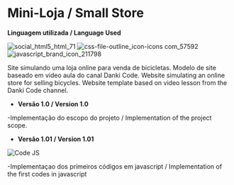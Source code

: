 # Mini-Loja / Small Store

__Linguagem utilizada / Language Used__


![social_html5_html_71](https://user-images.githubusercontent.com/120213605/220456302-6c568953-d5f6-47a8-b102-ab97e59aa62c.png) ![css-file-outline_icon-icons com_57592](https://user-images.githubusercontent.com/120213605/220456298-6ebbf83f-82ca-4247-8d69-7eeb05abf0cc.png) ![javascript_brand_icon_211798](https://user-images.githubusercontent.com/120213605/220456301-bacea174-0399-4b4a-acaa-a02b0c85d6c2.png)

Site simulando uma loja online para venda de bicicletas. Modelo de site baseado em video aula do canal Danki Code.
Website simulating an online store for selling bicycles. Website template based on video lesson from the Danki Code channel.

* __Versão 1.0 / Version 1.0__

-Implementação do escopo do projeto / Implementation of the project scope.

* __Versão 1.01 / Version 1.01__

![Code JS](https://user-images.githubusercontent.com/120213605/220422524-eb2fffbb-797a-48da-82fe-85a1b9a857c8.png)

-Implementaçao dos primeiros códigos em javascript / Implementation of the first codes in javascript

